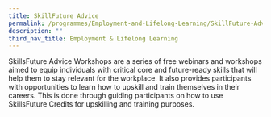 ```yaml
---
title: SkillFuture Advice
permalink: /programmes/Employment-and-Lifelong-Learning/SkillFuture-Advice
description: ""
third_nav_title: Employment & Lifelong Learning
---
```

SkillsFuture Advice Workshops are a series of free webinars and workshops aimed to equip individuals with critical core and future-ready skills that will help them to stay relevant for the workplace. It also provides participants with opportunities to learn how to upskill and train themselves in their careers. This is done through guiding participants on how to use SkillsFuture Credits for upskilling and training purposes.